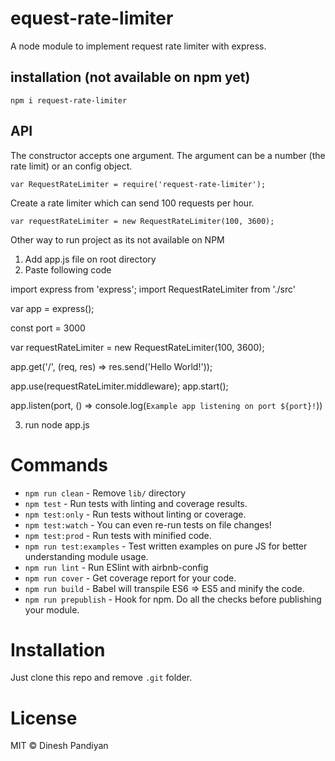 # equest-rate-limiter

A node module to implement request rate limiter with express.

## installation (not available on npm yet)

    npm i request-rate-limiter

## API

The constructor accepts one argument. The argument can be a number (the rate limit) or an config object.


    var RequestRateLimiter = require('request-rate-limiter');


Create a rate limiter which can send 100 requests per hour.

    var requestRateLimiter = new RequestRateLimiter(100, 3600);


Other way to run project as its not available on NPM

1. Add app.js file on root directory
2. Paste following code

import express from 'express';
import RequestRateLimiter from './src'

var app = express();

const port = 3000

var requestRateLimiter = new RequestRateLimiter(100, 3600);

app.get('/', (req, res) => res.send('Hello World!'));

app.use(requestRateLimiter.middleware);
app.start();

app.listen(port, () => console.log(`Example app listening on port ${port}!`))

3. run node app.js

# Commands
- `npm run clean` - Remove `lib/` directory
- `npm test` - Run tests with linting and coverage results.
- `npm test:only` - Run tests without linting or coverage.
- `npm test:watch` - You can even re-run tests on file changes!
- `npm test:prod` - Run tests with minified code.
- `npm run test:examples` - Test written examples on pure JS for better understanding module usage.
- `npm run lint` - Run ESlint with airbnb-config
- `npm run cover` - Get coverage report for your code.
- `npm run build` - Babel will transpile ES6 => ES5 and minify the code.
- `npm run prepublish` - Hook for npm. Do all the checks before publishing your module.

# Installation
Just clone this repo and remove `.git` folder.


# License

MIT © Dinesh Pandiyan
